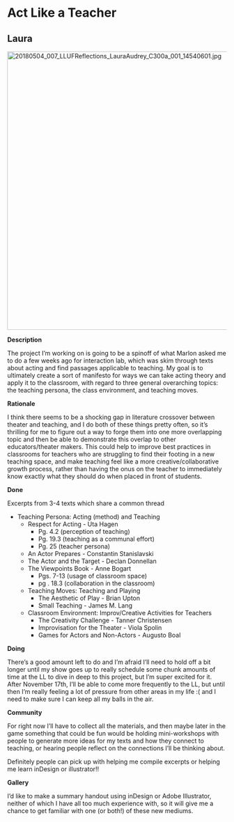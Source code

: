# Act Like a Teacher

## Laura
<a data-flickr-embed="true" href="https://www.flickr.com/photos/boklearninglab/42596921961/in/photolist-27Ws1Zt-27RY1wf-26QXY2b-26ySmwF-27U9nqB-259vjX7-26NwYQN-27U9mQZ-26NwXQm-KLbcrs" title="20180504_007_LLUFReflections_LauraAudrey_C300a_001_14540601.jpg"><img src="https://live.staticflickr.com/1745/42596921961_495c2a6123_k.jpg" width="640" height="" alt="20180504_007_LLUFReflections_LauraAudrey_C300a_001_14540601.jpg"></a><script async src="//embedr.flickr.com/assets/client-code.js" charset="utf-8"></script>

**Description**


The project I’m working on is going to be a spinoff of what Marlon asked me to do a few weeks ago for interaction lab, which was skim through texts about acting and find passages applicable to teaching. My goal is to ultimately create a sort of manifesto for ways we can take acting theory and apply it to the classroom, with regard to three general overarching topics: the teaching persona, the class environment, and teaching moves.


**Rationale**

I think there seems to be a shocking gap in literature crossover between theater and teaching, and I do both of these things pretty often, so it’s thrilling for me to figure out a way to forge them into one more overlapping topic and then be able to demonstrate this overlap to other educators/theater makers. This could help to improve best practices in classrooms for teachers who are struggling to find their footing in a new teaching space, and make teaching feel like a more creative/collaborative growth process, rather than having the onus on the teacher to immediately know exactly what they should do when placed in front of students.

**Done**

Excerpts from 3-4 texts which share a common thread
- Teaching Persona: Acting (method) and Teaching
  - Respect for Acting - Uta Hagen
    - Pg. 4.2 (perception of teaching)
    - Pg. 19.3 (teaching as a communal effort)
    - Pg. 25 (teacher persona)
  - An Actor Prepares - Constantin Stanislavski
  - The Actor and the Target - Declan Donnellan
  - The Viewpoints Book - Anne Bogart
    - Pgs. 7-13 (usage of classroom space)
    - pg . 18.3 (collaboration in the classroom)
  - Teaching Moves: Teaching and Playing
    - The Aesthetic of Play - Brian Upton
    - Small Teaching - James M. Lang
  - Classroom Environment: Improv/Creative Activities for Teachers
    - The Creativity Challenge - Tanner Christensen
    - Improvisation for the Theater - Viola Spolin
    - Games for Actors and Non-Actors - Augusto Boal

**Doing**


There’s a good amount left to do and I’m afraid I’ll need to hold off a bit longer until my show goes up to really schedule some chunk amounts of time at the LL to dive in deep to this project, but I’m super excited for it. After November 17th, I’ll be able to come more frequently to the LL, but until then I’m really feeling a lot of pressure from other areas in my life :( and I need to make sure I can keep all my balls in the air.

**Community**

For right now I’ll have to collect all the materials, and then maybe later in the game something that could be fun would be holding mini-workshops with people to generate more ideas for my texts and how they connect to teaching, or hearing people reflect on the connections I’ll be thinking about.

Definitely people can pick up with helping me compile excerpts or helping me learn inDesign or illustrator!!


**Gallery**

I’d like to make a summary handout using inDesign or Adobe Illustrator, neither of which I have all too much experience with, so it will give me a chance to get familiar with one (or both!) of these new mediums.
<!--stackedit_data:
eyJoaXN0b3J5IjpbLTE3NTc2MjIzNDUsLTE3NzE2ODc0MjIsLT
E3NTc2MjIzNDVdfQ==
-->